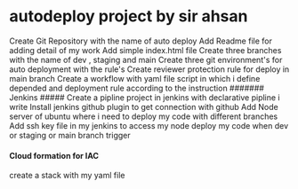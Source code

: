 # autodeploy project by sir ahsan
Create Git Repository with the name of auto deploy 
Add Readme file for adding detail of my work 
Add simple index.html file 
Create three branches with the name of dev , staging and main 
Create three git environment's for auto deployment with the rule's 
Create reviewer protection rule for deploy in main branch 
Create a workflow with yaml file script in which i define depended and deployment rule according to the instruction 
####### Jenkins #####
Create a pipline project in jenkins with declarative pipline i write 
Install jenkins github plugin to get connection with github 
Add Node server of ubuntu where i need to deploy my code with different branches 
Add ssh key file in my jenkins to access my node 
deploy my code when dev or staging or main branch trigger 
#### Cloud formation for IAC ####### 
create a stack with my yaml file
